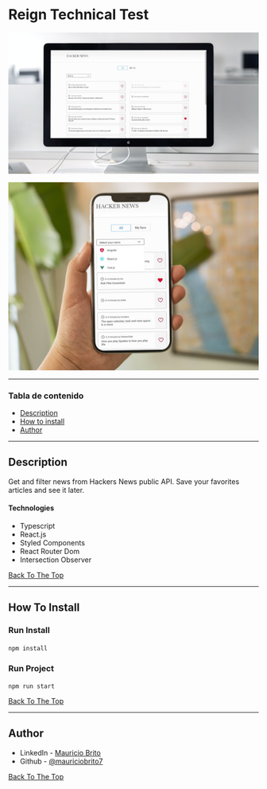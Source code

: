# Reign Technical Test

![Reign APP desktop](./src/assets/img/mockup-desktop.jpg)

![Reign APP mobile](./src/assets/img/mockup-mobile.jpg)

---

### Tabla de contenido

- [Description](#description)
- [How to install](#how-to-install)
- [Author](#author)

---

## Description

Get and filter news from Hackers News public API. Save your favorites articles and see it later.

#### Technologies

- Typescript
- React.js
- Styled Components
- React Router Dom
- Intersection Observer

[Back To The Top](#reign-technical-test)

---

## How To Install

### Run Install

`npm install`

### Run Project

`npm run start`

[Back To The Top](#reign-technical-test)

---

## Author

- LinkedIn - [Mauricio Brito](https://www.linkedin.com/in/mauricio-brito-62b0a6140/)
- Github - [@mauriciobrito7](https://github.com/mauriciobrito7)

[Back To The Top](#reign-technical-test)
